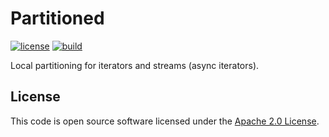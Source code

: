 # Partitioned

[![license][license-badge]][license-url]
[![build][build-badge]][build-url]

[license-badge]: https://img.shields.io/github/license/hseeberger/eventsourced
[license-url]: https://github.com/hseeberger/eventsourced/blob/main/LICENSE
[build-badge]: https://img.shields.io/github/actions/workflow/status/hseeberger/eventsourced/ci.yaml
[build-url]: https://github.com/hseeberger/eventsourced/actions/workflows/ci.yaml

Local partitioning for iterators and streams (async iterators).

## License ##

This code is open source software licensed under the [Apache 2.0 License](http://www.apache.org/licenses/LICENSE-2.0.html).
